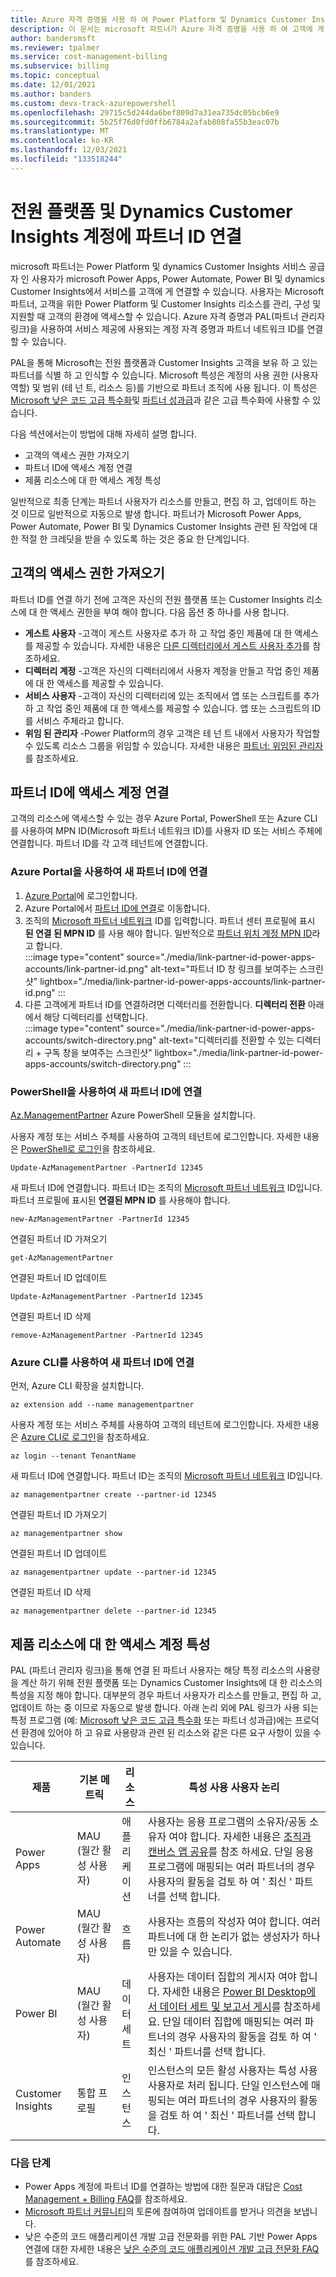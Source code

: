 ```yaml
---
title: Azure 자격 증명을 사용 하 여 Power Platform 및 Dynamics Customer Insights 계정에 파트너 ID 연결
description: 이 문서는 microsoft 파트너가 Azure 자격 증명을 사용 하 여 고객에 게 microsoft Power Apps, Power Automate, Power BI 및 Dynamics Customer Insights에 대 한 서비스를 제공 하는 데 도움이 됩니다.
author: bandersmsft
ms.reviewer: tpalmer
ms.service: cost-management-billing
ms.subservice: billing
ms.topic: conceptual
ms.date: 12/01/2021
ms.author: banders
ms.custom: devx-track-azurepowershell
ms.openlocfilehash: 29715c5d244da6bef809d7a31ea735dc05bcb6e9
ms.sourcegitcommit: 5b25f76d0fd0ffb6784a2afab808fa55b3eac07b
ms.translationtype: MT
ms.contentlocale: ko-KR
ms.lasthandoff: 12/03/2021
ms.locfileid: "133518244"
---
```

# <a name="link-a-partner-id-to-your-power-platform-and-dynamics-customer-insights-accounts"></a>전원 플랫폼 및 Dynamics Customer Insights 계정에 파트너 ID 연결

microsoft 파트너는 Power Platform 및 dynamics Customer Insights 서비스 공급자 인 사용자가 microsoft Power Apps, Power Automate, Power BI 및 dynamics Customer Insights에서 서비스를 고객에 게 연결할 수 있습니다. 사용자는 Microsoft 파트너, 고객을 위한 Power Platform 및 Customer Insights 리소스를 관리, 구성 및 지원할 때 고객의 환경에 액세스할 수 있습니다. Azure 자격 증명과 PAL(파트너 관리자 링크)을 사용하여 서비스 제공에 사용되는 계정 자격 증명과 파트너 네트워크 ID를 연결할 수 있습니다.

PAL을 통해 Microsoft는 전원 플랫폼과 Customer Insights 고객을 보유 하 고 있는 파트너를 식별 하 고 인식할 수 있습니다. Microsoft 특성은 계정의 사용 권한 (사용자 역할) 및 범위 (테 넌 트, 리소스 등)를 기반으로 파트너 조직에 사용 됩니다. 이 특성은 [Microsoft 낮은 코드 고급 특수화](https://partner.microsoft.com/membership/advanced-specialization#tab-content-2)및 [파트너 성과급](https://partner.microsoft.com/asset/collection/microsoft-commerce-incentive-resources#/)과 같은 고급 특수화에 사용할 수 있습니다. 

다음 섹션에서는이 방법에 대해 자세히 설명 합니다.
- 고객의 액세스 권한 가져오기
- 파트너 ID에 액세스 계정 연결
- 제품 리소스에 대 한 액세스 계정 특성

일반적으로 최종 단계는 파트너 사용자가 리소스를 만들고, 편집 하 고, 업데이트 하는 것 이므로 일반적으로 자동으로 발생 합니다. 파트너가 Microsoft Power Apps, Power Automate, Power BI 및 Dynamics Customer Insights 관련 된 작업에 대 한 적절 한 크레딧을 받을 수 있도록 하는 것은 중요 한 단계입니다.

## <a name="get-access-from-your-customer"></a>고객의 액세스 권한 가져오기

파트너 ID를 연결 하기 전에 고객은 자신의 전원 플랫폼 또는 Customer Insights 리소스에 대 한 액세스 권한을 부여 해야 합니다. 다음 옵션 중 하나를 사용 합니다.

- **게스트 사용자** -고객이 게스트 사용자로 추가 하 고 작업 중인 제품에 대 한 액세스를 제공할 수 있습니다. 자세한 내용은 [다른 디렉터리에서 게스트 사용자 추가](../../active-directory/external-identities/what-is-b2b.md)를 참조하세요.
- **디렉터리 계정** -고객은 자신의 디렉터리에서 사용자 계정을 만들고 작업 중인 제품에 대 한 액세스를 제공할 수 있습니다.
- **서비스 사용자** -고객이 자신의 디렉터리에 있는 조직에서 앱 또는 스크립트를 추가 하 고 작업 중인 제품에 대 한 액세스를 제공할 수 있습니다. 앱 또는 스크립트의 ID를 서비스 주체라고 합니다.
- **위임 된 관리자** -Power Platform의 경우 고객은 테 넌 트 내에서 사용자가 작업할 수 있도록 리소스 그룹을 위임할 수 있습니다. 자세한 내용은 [파트너: 위임된 관리자](/power-platform/admin/for-partners-delegated-administrator)를 참조하세요.

## <a name="link-your-access-account-to-your-partner-id"></a>파트너 ID에 액세스 계정 연결

고객의 리소스에 액세스할 수 있는 경우 Azure Portal, PowerShell 또는 Azure CLI를 사용하여 MPN ID(Microsoft 파트너 네트워크 ID)를 사용자 ID 또는 서비스 주체에 연결합니다. 파트너 ID를 각 고객 테넌트에 연결합니다.

### <a name="use-the-azure-portal-to-link-to-a-new-partner-id"></a>Azure Portal을 사용하여 새 파트너 ID에 연결

1. [Azure Portal](https://portal.azure.com)에 로그인합니다.
1. Azure Portal에서 [파트너 ID에 연결](https://portal.azure.com/#blade/Microsoft_Azure_Billing/managementpartnerblade)로 이동합니다.
1. 조직의 [Microsoft 파트너 네트워크](https://partner.microsoft.com/) ID를 입력합니다. 파트너 센터 프로필에 표시  **된 연결 된 MPN ID**  를 사용 해야 합니다. 일반적으로 [파트너 위치 계정 MPN ID](/partner-center/account-structure)라고 합니다.  
    :::image type="content" source="./media/link-partner-id-power-apps-accounts/link-partner-id.png" alt-text="파트너 ID 창 링크를 보여주는 스크린샷" lightbox="./media/link-partner-id-power-apps-accounts/link-partner-id.png" :::
1. 다른 고객에게 파트너 ID를 연결하려면 디렉터리를 전환합니다. **디렉터리 전환** 아래에서 해당 디렉터리를 선택합니다.  
    :::image type="content" source="./media/link-partner-id-power-apps-accounts/switch-directory.png" alt-text="디렉터리를 전환할 수 있는 디렉터리 + 구독 창을 보여주는 스크린샷" lightbox="./media/link-partner-id-power-apps-accounts/switch-directory.png" :::

### <a name="use-powershell-to-link-to-a-new-partner-id"></a>PowerShell을 사용하여 새 파트너 ID에 연결

[Az.ManagementPartner](https://www.powershellgallery.com/packages/Az.ManagementPartner/) Azure PowerShell 모듈을 설치합니다.

사용자 계정 또는 서비스 주체를 사용하여 고객의 테넌트에 로그인합니다. 자세한 내용은 [PowerShell로 로그인](/powershell/azure/authenticate-azureps)을 참조하세요.

```azurepowershell-interactive
Update-AzManagementPartner -PartnerId 12345
```

새 파트너 ID에 연결합니다. 파트너 ID는 조직의 [Microsoft 파트너 네트워크](https://partner.microsoft.com/) ID입니다. 파트너 프로필에 표시된 **연결된 MPN ID** 를 사용해야 합니다.

```azurepowershell-interactive
new-AzManagementPartner -PartnerId 12345
```

연결된 파트너 ID 가져오기

```azurepowershell-interactive
get-AzManagementPartner
```

연결된 파트너 ID 업데이트

```azurepowershell-interactive
Update-AzManagementPartner -PartnerId 12345
```

연결된 파트너 ID 삭제

```azurepowershell-interactive
remove-AzManagementPartner -PartnerId 12345
```

### <a name="use-the-azure-cli-to-link-to-a-new-partner-id"></a>Azure CLI를 사용하여 새 파트너 ID에 연결

먼저, Azure CLI 확장을 설치합니다.

```azurecli-interactive
az extension add --name managementpartner
```

사용자 계정 또는 서비스 주체를 사용하여 고객의 테넌트에 로그인합니다. 자세한 내용은 [Azure CLI로 로그인](/cli/azure/authenticate-azure-cli)을 참조하세요.

```azurecli-interactive
az login --tenant TenantName
```

새 파트너 ID에 연결합니다. 파트너 ID는 조직의 [Microsoft 파트너 네트워크](https://partner.microsoft.com/) ID입니다.

```azurecli-interactive
az managementpartner create --partner-id 12345
```

연결된 파트너 ID 가져오기

```azurecli-interactive
az managementpartner show
```

연결된 파트너 ID 업데이트

```azurecli-interactive
az managementpartner update --partner-id 12345
```

연결된 파트너 ID 삭제

```azurecli-interactive
az managementpartner delete --partner-id 12345
```

## <a name="attribute-your-access-account-to-the-product-resource"></a>제품 리소스에 대 한 액세스 계정 특성
PAL (파트너 관리자 링크)을 통해 연결 된 파트너 사용자는 해당 특정 리소스의 사용량을 계산 하기 위해 전원 플랫폼 또는 Dynamics Customer Insights에 대 한 리소스의 특성을 지정 해야 합니다. 대부분의 경우 파트너 사용자가 리소스를 만들고, 편집 하 고, 업데이트 하는 중 이므로 자동으로 발생 합니다. 아래 논리 외에 PAL 링크가 사용 되는 특정 프로그램 (예: [Microsoft 낮은 코드 고급 특수화](https://partner.microsoft.com/membership/advanced-specialization#tab-content-2) 또는 파트너 성과급)에는 프로덕션 환경에 있어야 하 고 유료 사용량과 관련 된 리소스와 같은 다른 요구 사항이 있을 수 있습니다.

| 제품           | 기본 메트릭   | 리소스 | 특성 사용 사용자 논리                                                                                                                                                                             |
|-------------------|------------------|----------|---------------------------------------------------------------------------------------------------------------------------------------------------------------------------------------------------|
| Power Apps | MAU (월간 활성 사용자) | 애플리케이션 |사용자는 응용 프로그램의 소유자/공동 소유자 여야 합니다. 자세한 내용은 [조직과 캔버스 앱 공유](/powerapps/maker/canvas-apps/share-app)를 참조 하세요. 단일 응용 프로그램에 매핑되는 여러 파트너의 경우 사용자의 활동을 검토 하 여 ' 최신 ' 파트너를 선택 합니다. |
| Power Automate | MAU (월간 활성 사용자) | 흐름 | 사용자는 흐름의 작성자 여야 합니다. 여러 파트너에 대 한 논리가 없는 생성자가 하나만 있을 수 있습니다.  |
| Power BI            | MAU (월간 활성 사용자)   | 데이터 세트 | 사용자는 데이터 집합의 게시자 여야 합니다. 자세한 내용은 [Power BI Desktop에서 데이터 세트 및 보고서 게시](/power-bi/create-reports/desktop-upload-desktop-files)를 참조하세요. 단일 데이터 집합에 매핑되는 여러 파트너의 경우 사용자의 활동을 검토 하 여 ' 최신 ' 파트너를 선택 합니다. |
| Customer Insights | 통합 프로필 | 인스턴스 | 인스턴스의 모든 활성 사용자는 특성 사용 사용자로 처리 됩니다. 단일 인스턴스에 매핑되는 여러 파트너의 경우 사용자의 활동을 검토 하 여 ' 최신 ' 파트너를 선택 합니다. |


### <a name="next-steps"></a>다음 단계

- Power Apps 계정에 파트너 ID를 연결하는 방법에 대한 질문과 대답은 [Cost Management + Billing FAQ](../cost-management-billing-faq.yml)를 참조하세요.
- [Microsoft 파트너 커뮤니티](https://aka.ms/PALdiscussion)의 토론에 참여하여 업데이트를 받거나 의견을 보냅니다.
- 낮은 수준의 코드 애플리케이션 개발 고급 전문화를 위한 PAL 기반 Power Apps 연결에 대한 자세한 내용은 [낮은 수준의 코드 애플리케이션 개발 고급 전문화 FAQ](https://assetsprod.microsoft.com/mpn/faq-low-code-app-development-advanced-specialization.pdf)를 참조하세요.
